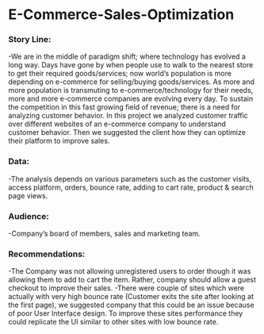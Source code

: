 # E-Commerce-Sales-Optimization

### Story Line:
-We are in the middle of paradigm shift; where technology has evolved a long way. Days have       gone by when people use to walk to the nearest store to get their required goods/services; now world’s population is more depending on e-commerce for selling/buying goods/services. As more and more population is transmuting to e-commerce/technology for their needs, more and more e-commerce companies are evolving every day. To sustain the competition in this fast growing field of revenue; there is a need for analyzing customer behavior.
	 In this project we analyzed customer traffic over different websites of an e-commerce company to understand customer behavior. Then we suggested the client how they can optimize their platform to improve sales.

### Data:
-The analysis depends on various parameters such as the customer visits, access platform, orders, bounce rate, adding to cart rate, product & search page views.

### Audience:
-Company’s board of members, sales and marketing team.

### Recommendations: 
-The Company was not allowing unregistered users to order though it was allowing them to add to cart the item. Rather, company should allow a guest checkout to improve their sales.
-There were couple of sites which were actually with very high bounce rate (Customer exits the site after looking at the first page), we suggested company that this could be an issue because of poor User Interface design. To improve these sites performance they could replicate the UI similar to other sites with low bounce rate.
